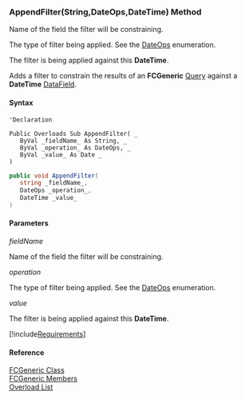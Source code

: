 ﻿### AppendFilter(String,DateOps,DateTime) Method

Name of the field the filter will be constraining.

The type of filter being applied. See the [DateOps](fcSDK~FChoice.Foundation.DateOps.md) enumeration.

The filter is being applied against this **DateTime**.

Adds a filter to constrain the results of an **FCGeneric** [Query](fcSDK~FChoice.Foundation.FCGeneric~Query.md) against a **DateTime** [DataField](fcSDK~FChoice.Foundation.FCGeneric~DataFields.md).

#### Syntax

```vbnet
'Declaration

Public Overloads Sub AppendFilter( _
   ByVal _fieldName_ As String, _
   ByVal _operation_ As DateOps, _
   ByVal _value_ As Date _
) 
```

```csharp
public void AppendFilter( 
   string _fieldName_,
   DateOps _operation_,
   DateTime _value_
)
```

#### Parameters

_fieldName_

Name of the field the filter will be constraining.

_operation_

The type of filter being applied. See the [DateOps](fcSDK~FChoice.Foundation.DateOps.md) enumeration.

_value_

The filter is being applied against this **DateTime**.

[!include[Requirements](../partials/requirements.md)]

#### Reference

[FCGeneric Class](fcSDK~FChoice.Foundation.FCGeneric.md)  
[FCGeneric Members](fcSDK~FChoice.Foundation.FCGeneric_members.md)  
[Overload List](fcSDK~FChoice.Foundation.FCGeneric~AppendFilter.md)